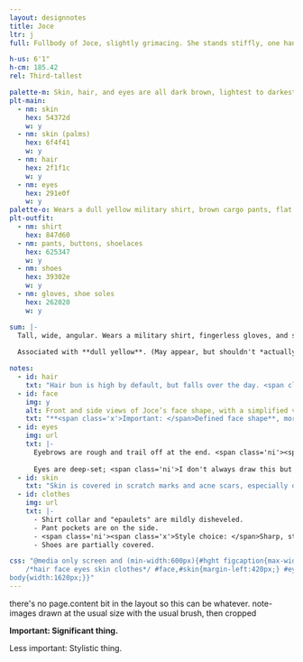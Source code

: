 ```yaml
---
layout: designnotes
title: Joce
ltr: j
full: Fullbody of Joce, slightly grimacing. She stands stiffly, one hand clenched in a fist and the other rapidly tapping at her side.

h-us: 6'1"
h-cm: 185.42
rel: Third-tallest

palette-m: Skin, hair, and eyes are all dark brown, lightest to darkest. Hair is curly and tied in a bun.
plt-main:
  - nm: skin
    hex: 54372d
    w: y
  - nm: skin (palms)
    hex: 6f4f41
    w: y
  - nm: hair
    hex: 2f1f1c
    w: y
  - nm: eyes
    hex: 291e0f
    w: y
palette-o: Wears a dull yellow military shirt, brown cargo pants, flat hiking boots, and dark fingerless gloves.
plt-outfit:
  - nm: shirt
    hex: 847d60
  - nm: pants, buttons, shoelaces
    hex: 625347
    w: y
  - nm: shoes
    hex: 39302e
    w: y
  - nm: gloves, shoe soles
    hex: 262020
    w: y

sum: |-
  Tall, wide, angular. Wears a military shirt, fingerless gloves, and stern expression. Often standoffish; can appear imposing. Easily rattled, however, and noticeably so; prone to stuttering and bouts of agitated, repetitive motions (which often involve the hands).
  
  Associated with **dull yellow**. (May appear, but shouldn't *actually* be, green---a rare instance of precise hex codes being important.)

notes:
  - id: hair
    txt: "Hair bun is high by default, but falls over the day. <span class='ni'><span class='x'>Stylistic choice: </span>I try to keep it visible from any angle, even if it realistically wouldn't be, because it's recognizable.</span>"
  - id: face
    img: y
    alt: Front and side views of Joce’s face shape, with a simplified version noted above.
    txt: "**<span class='x'>Important: </span>Defined face shape**, more squarish than triangular. The nose is just as pronounced, with a noticeable indent at the top and bump at the tip. <span class='ni'><span class='x'>Stylistic decision: </span>At most angles, I push the jaw out for extra distinction.</span>"
  - id: eyes
    img: url
    txt: |-
      Eyebrows are rough and trail off at the end. <span class='ni'><span class='x'>Personal technique: </span>I basically just scribble horizontally, erase a bit in the same direction, then vertically erase & redraw a few stray lines at the outer end.</span>
      
      Eyes are deep-set; <span class='ni'>I don't always draw this but think it makes her look more tired.</span>
  - id: skin
    txt: "Skin is covered in scratch marks and acne scars, especially on the arms, hands, and face. **<span class='x'>Important: </span>Hands are *always* a mess**, which the gloves don't fully hide; <span class='ni'>the rest I usually don't draw, for visual clarity.</span> Placement and patterning of all these marks isn't consistent."
  - id: clothes
    img: url
    txt: |-
      - Shirt collar and "epaulets" are mildly disheveled.
      - Pant pockets are on the side.
      - <span class='ni'><span class='x'>Style choice: </span>Sharp, straight folds on the fabrics. Gloves are thicker.</span>
      - Shoes are partially covered.

css: "@media only screen and (min-width:600px){#hght figcaption{max-width:9em;} #main{padding-right:10px;}/*right because the float reverses the order*/
	/*hair face eyes skin clothes*/ #face,#skin{margin-left:420px;} #eyes{margin-top:135px;} #eyes img{float:left; width:50%; margin:20px 10px 0 0; padding-bottom:40px;} #skin{margin-top:450px;} #clothes{margin-top:445px;}
body{width:1620px;}}"
---
```

there's no page.content bit in the layout so this can be whatever. note-images drawn at the usual size with the usual brush, then cropped

**<span class='x'>Important: </span>Significant thing.**

<span class='ni'><span class='x'>Less important: </span>Stylistic thing.</span>